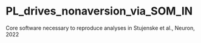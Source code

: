 # PL_drives_nonaversion_via_SOM_IN

Core software necessary to reproduce analyses in Stujenske et al., Neuron, 2022
